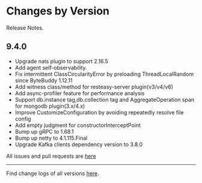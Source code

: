 Changes by Version
==================
Release Notes.

9.4.0
------------------

* Upgrade nats plugin to support 2.16.5
* Add agent self-observability.
* Fix intermittent ClassCircularityError by preloading ThreadLocalRandom since ByteBuddy 1.12.11
* Add witness class/method for resteasy-server plugin(v3/v4/v6)
* Add async-profiler feature for performance analysis 
* Support db.instance tag,db.collection tag and AggregateOperation span for mongodb plugin(3.x/4.x)
* Improve CustomizeConfiguration by avoiding repeatedly resolve file config
* Add empty judgment for constructorInterceptPoint
* Bump up gRPC to 1.68.1
* Bump up netty to 4.1.115.Final
* Upgrade Kafka clients dependency version to 3.8.0

All issues and pull requests are [here](https://github.com/apache/skywalking/milestone/222?closed=1)

------------------
Find change logs of all versions [here](changes).

